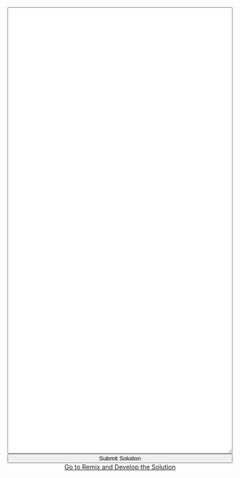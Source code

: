 <iframe id="content" frameborder="0" scrolling="no" onload="window.problem?window.problem.resize():null" style="width: 100%;"></iframe>
<textarea id="code" onpaste="window.problem.refine()" style='width: 100%; height: 25vh'></textarea>
<button onclick="window.problem.submit()" style="width: 100%;">Submit Solution</button>
<a target="_blank" style="display: block; text-align: center" href="https://remix.ethereum.org/">Go to Remix and Develop the Solution</a>
<script src="/assets/js/problem.js"></script>